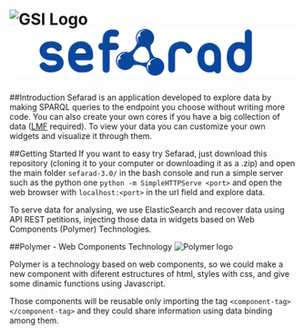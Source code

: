 ![GSI Logo](http://www.gsi.dit.upm.es/templates/jgsi/images/logo.png)
![Sefarad Logo](./images/logo3.png)
==================================

##Introduction
Sefarad is an application developed to explore data by making SPARQL queries to the endpoint you choose without writing more code. You can also create your own cores if you have a big collection of data ([LMF](https://code.google.com/p/lmf/) required). To view your data you can customize your own widgets and visualize it through them.

##Getting Started 
If you want to easy try Sefarad, just download this repository (cloning it to your computer or downloading it as a .zip) and open the main folder `sefarad-3.0/` in the bash console and run a simple server such as the python one `python -m SimpleHTTPServe <port>` and open the web browser with `localhost:<port>` in the url field and explore data.

To serve data for analysing, we use ElasticSearch and recover data using API REST petitions, injecting those data in widgets based on Web Components (Polymer) Technologies.

##Polymer - Web Components Technology
![Polymer logo](http://carlosortiz.co.uk/wp-content/uploads/2015/09/polymer-logo.jpg)
 
Polymer is a technology based on web components, so we could make a new component with diferent estructures of html, styles with css, and give some dinamic functions using Javascript.

Those components will be reusable only importing the tag `<component-tag></component-tag>` and they could share information using data binding among them.
